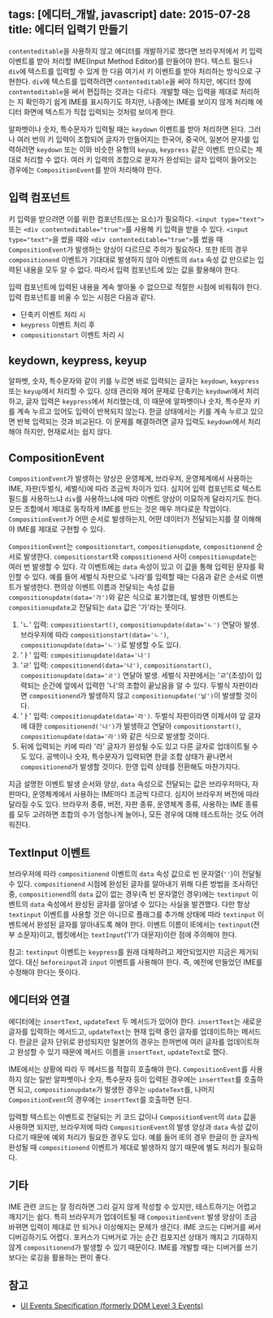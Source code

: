tags: [에디터_개발, javascript]
date: 2015-07-28
title: 에디터 입력기 만들기
---
`contenteditable`을 사용하지 않고 에디터를 개발하기로 했다면 브라우저에서 키 입력 이벤트를 받아 처리할 IME(Input Method Editor)를 만들어야 한다. 텍스트 필드나 `div`에 텍스트를 입력할 수 있게 한 다음 여기서 키 이벤트를 받아 처리하는 방식으로 구현한다. `div`에 텍스트를 입력하려면 `contenteditable`을 써야 하지만, 에디터 창에 `contenteditable`을 써서 편집하는 것과는 다르다. 개발할 때는 입력을 제대로 처리하는 지 확인하기 쉽게 IME를 표시하기도 하지만, 나중에는 IME를 보이지 않게 처리해 에디터 화면에 텍스트가 직접 입력되는 것처럼 보이게 한다.<!--more-->

알파벳이나 숫자, 특수문자가 입력될 때는 `keydown` 이벤트를 받아 처리하면 된다. 그러나 여러 번의 키 입력이 조합되어 글자가 만들어지는 한국어, 중국어, 일본어 문자를 입력하려면 `keydown` 또는 이와 비슷한 유형의 `keyup`, `keypress` 같은 이벤트 만으로는 제대로 처리할 수 없다. 여러 키 입력의 조합으로 문자가 완성되는 글자 입력이 들어오는 경우에는 `CompositionEvent`를 받아 처리해야 한다.

## 입력 컴포넌트
키 입력을 받으려면 이를 위한 컴포넌트(또는 요소)가 필요하다. `<input type="text">` 또는 `<div contenteditable="true">`를 사용해 키 입력을 받을 수 있다. `<input type="text">`을 썼을 때와 `<div contenteditable="true">`를 썼을 때 `CompositionEvent`가 발생하는 양상이 다르므로 주의가 필요하다. 또한 IE의 경우 `compositionend` 이벤트가 기대대로 발생하지 않아 이벤트의 `data` 속성 값 만으로는 입력된 내용을 모두 알 수 없다. 따라서 입력 컴포넌트에 있는 값을 활용해야 한다.

입력 컴포넌트에 입력된 내용을 계속 쌓아둘 수 없으므로 적절한 시점에 비워줘야 한다. 입력 컴포넌트를 비울 수 있는 시점은 다음과 같다.

* 단축키 이벤트 처리 시
* `keypress` 이벤트 처리 후
* `compositionstart` 이벤트 처리 시

## keydown, keypress, keyup
알파벳, 숫자, 특수문자와 같이 키를 누르면 바로 입력되는 글자는 `keydown`, `keypress` 또는 `keyup`에서 처리할 수 있다. 상태 관리와 제어 문제로 단축키는 `keydown`에서 처리하고, 글자 입력은 `keypress`에서 처리했는데, 이 때문에 알파벳이나 숫자, 특수문자 키를 계속 누르고 있어도 입력이 반복되지 않는다. 한글 상태에서는 키를 계속 누르고 있으면 반복 입력되는 것과 비교된다. 이 문제를 해결하려면 글자 입력도 `keydown`에서 처리해야 하지만, 현재로서는 쉽지 않다.

## CompositionEvent
`CompositionEvent`가 발생하는 양상은 운영체계, 브라우저, 운영체계에서 사용하는 IME, 자판(두벌식, 세벌식)에 따라 조금씩 차이가 있다. 심지어 입력 컴포넌트로 텍스트 필드를 사용하느냐 `div`를 사용하느냐에 따라 이벤트 양상이 미묘하게 달라지기도 한다. 모든 조합에서 제대로 동작하게 IME를 만드는 것은 매우 까다로운 작업이다. `CompositionEvent`가 어떤 순서로 발생하는지, 어떤 데이터가 전달되는지를 잘 이해해야 IME를 제대로 구현할 수 있다.

`CompositionEvent`는 `compositionstart`, `compositionupdate`, `compositionend` 순서로 발생한다. `compositionstart`와 `compositionend` 사이 `compositionupdate`는 여러 번 발생할 수 있다. 각 이벤트에는 `data` 속성이 있고 이 값을 통해 입력된 문자를 확인할 수 있다. 예를 들어 세벌식 자판으로 '나라'를 입력할 때는 다음과 같은 순서로 이벤트가 발생한다. 편의상 이벤트 이름과 전달되는 속성 값을 `compositionupdate(data='가')`와 같은 식으로 표기했는데, 발생한 이벤트는 `compositionupdate`고 전달되는 `data` 값은 '가'라는 뜻이다.

1. 'ㄴ' 입력: `compositionstart()`, `compositionupdate(data='ㄴ')` 연달아 발생. 브라우저에 따라 `compositionstart(data='ㄴ')`, `compositionupdate(data='ㄴ')`로 발생할 수도 있다.
2. 'ㅏ' 입력: `compositionupdate(data='나')`
3. 'ㄹ' 입력: `compositionend(data='나')`, `compositionstart()`, `compositionupdate(data='ㄹ')` 연달아 발생. 세벌식 자판에서는 'ㄹ'(초성)이 입력되는 순간에 앞에서 입력한 '나'의 조합이 끝났음을 알 수 있다. 두벌식 자판이라면 `compositionend`가 발생하지 않고 `compositionupdate('날')`이 발생할 것이다.
4. 'ㅏ' 입력: `compositionupdate(data='라')`. 두벌식 자판이라면 이제서야 앞 글자에 대한 `compositionend('나')`가 발생하고 연달아 `compositionstart()`, `compositionupdate(data='라')`와 같은 식으로 발생할 것이다.
5. 뒤에 입력되는 키에 따라 '라' 글자가 완성될 수도 있고 다른 글자로 업데이트될 수도 있다. 공백이나 숫자, 특수문자가 입력되면 한글 조합 상태가 끝나면서 `compositionend`가 발생할 것이다. 한영 입력 상태를 전환해도 마찬가지다.

지금 설명한 이벤트 발생 순서와 양상, `data` 속성으로 전달되는 값은 브라우저마다, 자판마다, 운영체계에서 사용하는 IME마다 조금씩 다르다. 심지어 브라우저 버전에 따라 달라질 수도 있다. 브라우저 종류, 버전, 자판 종류, 운영체계 종류, 사용하는 IME 종류를 모두 고려하면 조합의 수가 엄청나게 늘어나, 모든 경우에 대해 테스트하는 것도 어려워진다.

## TextInput 이벤트
브라우저에 따라 `compositionend` 이벤트의 `data` 속성 값으로 빈 문자열(`''`)이 전달될 수 있다. `compositionend` 시점에 완성된 글자를 알아내기 위해 다른 방법을 조사하던 중, `compositionend`의 `data` 값이 없는 경우(즉 빈 문자열인 경우)에는 `textinput` 이벤트의 `data` 속성에서 완성된 글자를 알아낼 수 있다는 사실을 발견했다. 다만 항상 `textinput` 이벤트를 사용할 것은 아니므로 플래그를 추가해 상태에 따라 `textinput` 이벤트에서 완성된 글자를 알아내도록 해야 한다. 이벤트 이름이 IE에서는 `textinput`(전부 소문자)이고, 웹킷에서는 `textInput`('I'가 대문자)이란 점에 주의해야 한다.

참고: `textinput` 이벤트는 `keypress`를 원래 대체하려고 제안되었지만 지금은 제거되었다. 대신 `beforeinput`과 `input` 이벤트를 사용해야 한다. 즉, 예전에 만들었던 IME를 수정해야 한다는 뜻이다.

## 에디터와 연결
에디터에는 `insertText`, `updateText` 두 메서드가 있어야 한다. `insertText`는 새로운 글자를 입력하는 메서드고, `updateText`는 현재 입력 중인 글자를 업데이트하는 메서드다. 한글은 글자 단위로 완성되지만 일본어의 경우는 한꺼번에 여러 글자를 업데이트하고 완성할 수 있기 때문에 메서드 이름을 `insertText`, `updateText`로 했다.

IME에서는 상황에 따라 두 메서드를 적절히 호출해야 한다. `CompositionEvent`를 사용하지 않는 일반 알파벳이나 숫자, 특수문자 등이 입력된 경우에는 `insertText`를 호출하면 되고, `compositionupdate`가 발생한 경우는 `updateText`를, 나머지 `CompositionEvent`의 경우에는 `insertText`를 호출하면 된다.

입력할 텍스트는 이벤트로 전달되는 키 코드 값이나 `CompositionEvent`의 `data` 값을 사용하면 되지만, 브라우저에 따라 `CompositionEvent`의 발생 양상과 `data` 속성 값이 다르기 때문에 예외 처리가 필요한 경우도 있다. 예를 들어 IE의 경우 한글이 한 글자씩 완성될 때 `compositionend` 이벤트가 제대로 발생하지 않기 때문에 별도 처리가 필요하다.

## 기타
IME 관련 코드는 잘 정리하면 그리 길지 않게 작성할 수 있지만, 테스트하기는 어렵고 깨지기는 쉽다. 특히 브라우저가 업데이트될 때 `CompositionEvent` 발생 양상이 조금 바뀌면 입력이 제대로 안 되거나 이상해지는 문제가 생긴다. IME 코드는 디버거를 써서 디버깅하기도 어렵다. 포커스가 디버거로 가는 순간 컴포지션 상태가 깨지고 기대하지 않게 `compositionend`가 발생할 수 있기 때문이다. IME를 개발할 때는 디버거를 쓰기 보다는 로깅을 활용하는 편이 좋다.

## 참고
* [UI Events Specification (formerly DOM Level 3 Events)](https://w3c.github.io/uievents/)
